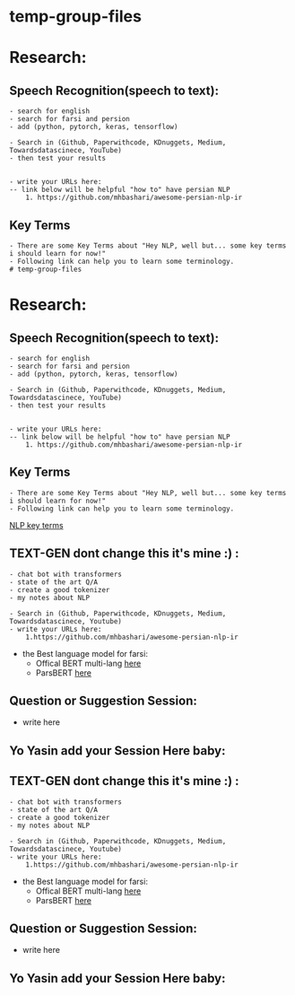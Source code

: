 # temp-group-files

# Research:
## Speech Recognition(speech to text):
    - search for english
    - search for farsi and persion
    - add (python, pytorch, keras, tensorflow)

    - Search in (Github, Paperwithcode, KDnuggets, Medium, Towardsdatascinece, YouTube)
    - then test your results


    - write your URLs here:
    -- link below will be helpful "how to" have persian NLP
        1. https://github.com/mhbashari/awesome-persian-nlp-ir
        
        
        
## Key Terms 
    - There are some Key Terms about "Hey NLP, well but... some key terms i should learn for now!"
    - Following link can help you to learn some terminology.
    # temp-group-files

# Research:
## Speech Recognition(speech to text):
    - search for english
    - search for farsi and persion
    - add (python, pytorch, keras, tensorflow)

    - Search in (Github, Paperwithcode, KDnuggets, Medium, Towardsdatascinece, YouTube)
    - then test your results


    - write your URLs here:
    -- link below will be helpful "how to" have persian NLP
        1. https://github.com/mhbashari/awesome-persian-nlp-ir
        
        
        
## Key Terms 
    - There are some Key Terms about "Hey NLP, well but... some key terms i should learn for now!"
    - Following link can help you to learn some terminology. 
   [NLP key terms](https://github.com/AlirezaSoltaniNeshan/temp-group-files/blob/master/KnowledgeLinks/KeyTerms.md)


## TEXT-GEN dont change this it's mine :) :
    - chat bot with transformers
    - state of the art Q/A
    - create a good tokenizer
    - my notes about NLP
    
    - Search in (Github, Paperwithcode, KDnuggets, Medium, Towardsdatascinece, Youtube)
    - write your URLs here:
        1.https://github.com/mhbashari/awesome-persian-nlp-ir
        
 - the Best language model for farsi:
    * Offical BERT multi-lang [here](https://github.com/google-research/bert/blob/master/multilingual.md)
    * ParsBERT [here](https://github.com/hooshvare/parsbert)
       
        


## Question or Suggestion Session:
   - write here
   
   
   
## Yo Yasin add your Session Here baby:






## TEXT-GEN dont change this it's mine :) :
    - chat bot with transformers
    - state of the art Q/A
    - create a good tokenizer
    - my notes about NLP
    
    - Search in (Github, Paperwithcode, KDnuggets, Medium, Towardsdatascinece, Youtube)
    - write your URLs here:
        1.https://github.com/mhbashari/awesome-persian-nlp-ir
        
 - the Best language model for farsi:
    * Offical BERT multi-lang [here](https://github.com/google-research/bert/blob/master/multilingual.md)
    * ParsBERT [here](https://github.com/hooshvare/parsbert)
       
        


## Question or Suggestion Session:
   - write here
   
   
   
## Yo Yasin add your Session Here baby:


